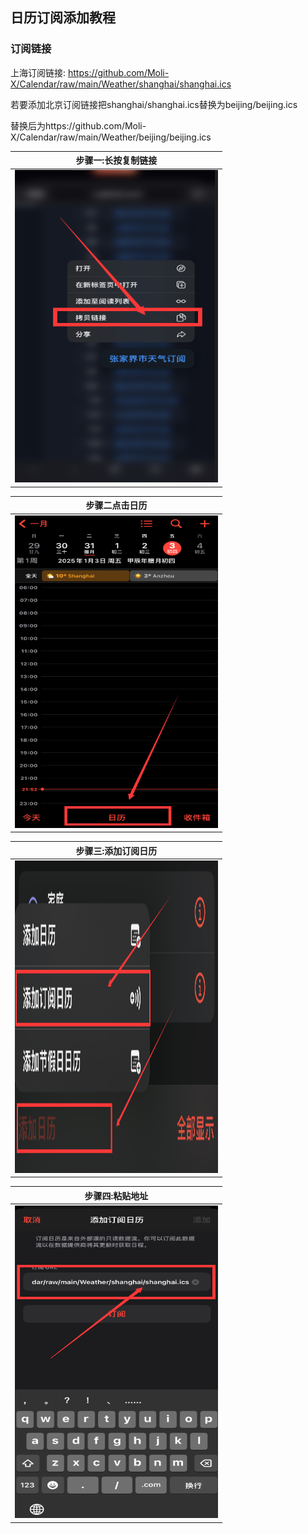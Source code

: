## 日历订阅添加教程
### 订阅链接
上海订阅链接: https://github.com/Moli-X/Calendar/raw/main/Weather/shanghai/shanghai.ics

若要添加北京订阅链接把shanghai/shanghai.ics替换为beijing/beijing.ics

替换后为https://github.com/Moli-X/Calendar/raw/main/Weather/beijing/beijing.ics

|步骤一:长按复制链接|
| -- |
|<img src="https://github.com/Moli-X/Calendar/raw/main/Icon/Way4.png" width="325px" height="500px" >|

|步骤二点击日历|
| -- |
|<img src="https://github.com/Moli-X/Calendar/raw/main/Icon/Way1.png" width="325px" height="500px">|

|步骤三:添加订阅日历|
| -- |
<img src="https://github.com/Moli-X/Calendar/raw/main/Icon/Way2.png" width="325px" height="500px">|

|步骤四:粘贴地址|
| -- |
<img src="https://github.com/Moli-X/Calendar/raw/main/Icon/Way3.png" width="325px" height="500px">|
